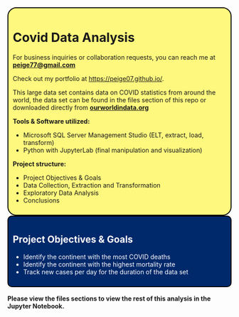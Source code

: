 <div style='background-color:#fff87e;border:2px solid black;border-radius:20px;padding:10px;'>
    
<h1>Covid Data Analysis</h1>
   
For business inquiries or collaboration requests, you can reach me at <span style="font-weight: bold; color: black;">peige77@gmail.com</span>

Check out my portfolio at <a href='https://peige07.github.io/' style='font-weight: bold;'>https://peige07.github.io/</a>.

This large data set contains data on COVID statistics from around the world, the data set can be found in the files section of this repo or downloaded directly from <a style='font-weight:bold;' href='https://ourworldindata.org/covid-deaths'>ourworldindata.org</a>

**Tools & Software utilized:**
- Microsoft SQL Server Management Studio (ELT, extract, load, transform)
- Python with JupyterLab (final manipulation and visualization)

**Project structure:**
- Project Objectives & Goals
- Data Collection, Extraction and Transformation
- Exploratory Data Analysis
- Conclusions
</div>

<div style='background-color: #00296b; color: #ffffff; border-radius: 10px; border: 2px solid black; padding: 10px;'>
<h2>Project Objectives & Goals</h2>
    <ul>
        <li>Identify the continent with the most COVID deaths</li>
        <li>Identify the continent with the highest mortality rate</li>
        <li>Track new cases per day for the duration of the data set</li>
    </ul>
</div>
<br>
<strong>Please view the files sections to view the rest of this analysis in the Jupyter Notebook.</strong>
